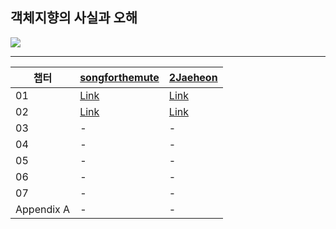 ## 객체지향의 사실과 오해

<img src="https://shopping-phinf.pstatic.net/main_3248258/32482589668.20230922071342.jpg?type=w300" />

---

| 챕터       | [songforthemute](https://github.com/songforthemute)                                                                                                                               | [2Jaeheon](https://github.com/2Jaeheon)                                                                                                                                     |
| ---------- | --------------------------------------------------------------------------------------------------------------------------------------------------------------------------------- | --------------------------------------------------------------------------------------------------------------------------------------------------------------------------- |
| 01         | [Link](https://github.com/read-with-me/reading-list/blob/master/0_%EA%B0%9D%EC%B2%B4%EC%A7%80%ED%96%A5%EC%9D%98_%EC%82%AC%EC%8B%A4%EA%B3%BC_%EC%98%A4%ED%95%B4/songforthemute/01) | [Link](https://github.com/read-with-me/reading-list/tree/master/0_%EA%B0%9D%EC%B2%B4%EC%A7%80%ED%96%A5%EC%9D%98_%EC%82%AC%EC%8B%A4%EA%B3%BC_%EC%98%A4%ED%95%B4/2Jaeheon/01) |
| 02         | [Link](https://github.com/read-with-me/reading-list/blob/master/0_%EA%B0%9D%EC%B2%B4%EC%A7%80%ED%96%A5%EC%9D%98_%EC%82%AC%EC%8B%A4%EA%B3%BC_%EC%98%A4%ED%95%B4/songforthemute/02) | [Link](https://github.com/read-with-me/reading-list/tree/master/0_%EA%B0%9D%EC%B2%B4%EC%A7%80%ED%96%A5%EC%9D%98_%EC%82%AC%EC%8B%A4%EA%B3%BC_%EC%98%A4%ED%95%B4/2Jaeheon/02) |
| 03         | -                                                                                                                                                                                 | -                                                                                                                                                                           |
| 04         | -                                                                                                                                                                                 | -                                                                                                                                                                           |
| 05         | -                                                                                                                                                                                 | -                                                                                                                                                                           |
| 06         | -                                                                                                                                                                                 | -                                                                                                                                                                           |
| 07         | -                                                                                                                                                                                 | -                                                                                                                                                                           |
| Appendix A | -                                                                                                                                                                                 | -                                                                                                                                                                           |
